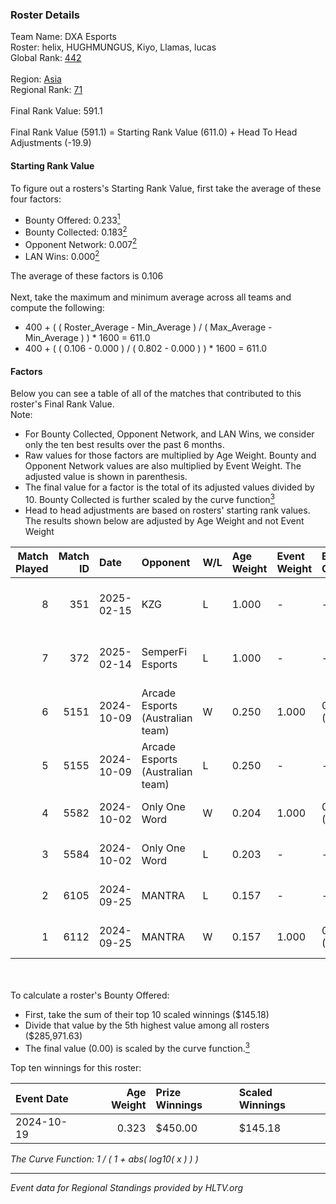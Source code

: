 ### Roster Details<br />
Team Name: DXA Esports<br />
Roster: helix, HUGHMUNGUS, Kiyo, Llamas, lucas<br />
Global Rank: [442](../../standings_global_2025_02_28.md)<br />
<br />
Region: [Asia]( ../../standings_asia_2025_02_28.md)<br />
Regional Rank: [71]( ../../standings_asia_2025_02_28.md)<br />
<br />
Final Rank Value:  591.1<br />
<br />
Final Rank Value (591.1) = Starting Rank Value (611.0) + Head To Head Adjustments (-19.9)<br />

#### Starting Rank Value<br />
To figure out a rosters's Starting Rank Value, first take the average of these four factors:<br />
- Bounty Offered: 0.233[<sup>1</sup>](#table2)
- Bounty Collected: 0.183[<sup>2</sup>](#table1)
- Opponent Network: 0.007[<sup>2</sup>](#table1)
- LAN Wins: 0.000[<sup>2</sup>](#table1)

The average of these factors is 0.106<br />
<br />
Next, take the maximum and minimum average across all teams and compute the following:<br />
- 400 + ( ( Roster_Average - Min_Average ) / ( Max_Average - Min_Average ) ) * 1600 = 611.0
- 400 + ( ( 0.106 - 0.000 ) / ( 0.802 - 0.000 ) ) * 1600 = 611.0


#### Factors<br />
Below you can see a table of all of the matches that contributed to this roster's Final Rank Value.<br />
Note:<br />

- For Bounty Collected, Opponent Network, and LAN Wins, we consider only the ten best results over the past 6 months.
- Raw values for those factors are multiplied by Age Weight. Bounty and Opponent Network values are also multiplied by Event Weight. The adjusted value is shown in parenthesis.
- The final value for a factor is the total of its adjusted values divided by 10. Bounty Collected is further scaled by the curve function[<sup>3</sup>](#curveFunction)
- Head to head adjustments are based on rosters' starting rank values. The results shown below are adjusted by Age Weight and not Event Weight
<span id="table1"></span><br />


| Match Played | Match ID | Date       | Opponent                         | W/L | Age Weight | Event Weight | Bounty Collected | Opponent Network | LAN Wins  | H2H Adj. | Roster                                 |
| -: | -: | :- | :- | :- | :- | :- | :- | :- | :- | -: | :- |
|            8 |      351 | 2025-02-15 | KZG                              | L   | 1.000      | -            | -                | -                | -         |   -11.86 | helix, HUGHMUNGUS, Kiyo, Llamas, lucas |
|            7 |      372 | 2025-02-14 | SemperFi Esports                 | L   | 1.000      | -            | -                | -                | -         |   -10.65 | helix, HUGHMUNGUS, Kiyo, Llamas, lucas |
|            6 |     5151 | 2024-10-09 | Arcade Esports (Australian team) | W   | 0.250      | 1.000        | 0.000 (0.000)    | 0.012 (0.003)    | 0 (0.000) |     3.75 | helix, Kiyo, lucas, prakM, Roflko      |
|            5 |     5155 | 2024-10-09 | Arcade Esports (Australian team) | L   | 0.250      | -            | -                | -                | -         |    -4.21 | helix, Kiyo, lucas, prakM, Roflko      |
|            4 |     5582 | 2024-10-02 | Only One Word                    | W   | 0.204      | 1.000        | 0.001 (0.000)    | 0.205 (0.042)    | 0 (0.000) |     4.36 | helix, Kiyo, lucas, prakM, Roflko      |
|            3 |     5584 | 2024-10-02 | Only One Word                    | L   | 0.203      | -            | -                | -                | -         |    -2.08 | helix, Kiyo, lucas, prakM, Roflko      |
|            2 |     6105 | 2024-09-25 | MANTRA                           | L   | 0.157      | -            | -                | -                | -         |    -2.10 | helix, Kiyo, lucas, prakM, Roflko      |
|            1 |     6112 | 2024-09-25 | MANTRA                           | W   | 0.157      | 1.000        | 0.000 (0.000)    | 0.187 (0.029)    | 0 (0.000) |     2.87 | helix, Kiyo, lucas, prakM, Roflko      |

<br />
<span id="table2"></span><br />
To calculate a roster's Bounty Offered:<br />

- First, take the sum of their top 10 scaled winnings ($145.18)
- Divide that value by the 5th highest value among all rosters ($285,971.63)
- The final value (0.00) is scaled by the curve function.[<sup>3</sup>](#curveFunction)

Top ten winnings for this roster:<br />

| Event Date | Age Weight | Prize Winnings | Scaled Winnings |
| :- | -: | :- | :- |
| 2024-10-19 |      0.323 | $450.00        | $145.18         |


<span id="curveFunction"></span>_The Curve Function: 1 / ( 1 + abs( log10( x ) ) )_<br />

---
_Event data for Regional Standings provided by HLTV.org_<br />
